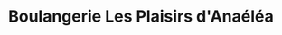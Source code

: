 ---
title: "Boulangerie Les Plaisirs d'Anaéléa"
url: /carentoir/boulangerie-les-plaisirs-danaelea/
shop: boulangerie
---